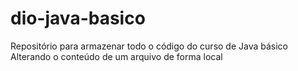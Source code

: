 # dio-java-basico
Repositório para armazenar todo o código do curso de Java básico
Alterando o conteúdo de um arquivo de forma local
